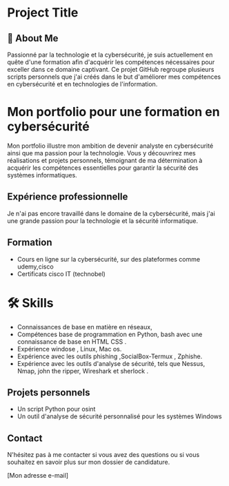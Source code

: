 

# Project Title

## 🚀 About Me

Passionné par la technologie et la cybersécurité, je suis actuellement en quête d'une formation afin d'acquérir les compétences nécessaires pour exceller dans ce domaine captivant. Ce projet GitHub regroupe plusieurs scripts personnels que j'ai créés dans le but d'améliorer mes compétences en cybersécurité et en technologies de l'information.

# Mon portfolio pour une formation en cybersécurité

Mon portfolio illustre mon ambition de devenir analyste en cybersécurité ainsi que ma passion pour la technologie. Vous y découvrirez mes réalisations et projets personnels, témoignant de ma détermination à acquérir les compétences essentielles pour garantir la sécurité des systèmes informatiques.

## Expérience professionnelle

Je n'ai pas encore travaillé dans le domaine de la cybersécurité, mais j'ai une grande passion pour la technologie et la sécurité informatique.

## Formation

- Cours en ligne sur la cybersécurité, sur des plateformes comme udemy,cisco
- Certificats cisco IT (technobel)

# 🛠 Skills

- Connaissances de base en matière en réseaux, 
- Compétences base de programmation en Python, bash  avec une connaissance de base en HTML CSS .
- Expérience windose , Linux, Mac os.
- Expérience avec les outils  phishing ,SocialBox-Termux , Zphishe.
- Expérience avec les outils d'analyse de sécurité, tels que Nessus, Nmap, john the ripper, Wireshark et sherlock .

## Projets personnels

- Un script Python pour osint
- Un outil d'analyse de sécurité personnalisé pour les systèmes Windows
  

## Contact

N'hésitez pas à me contacter si vous avez des questions ou si vous souhaitez en savoir plus sur mon dossier de candidature.

[Mon adresse e-mail]






































